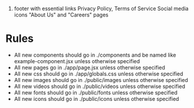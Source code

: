 
1. footer with essential links
 Privacy Policy, Terms of Service
 Social media icons
 "About Us" and "Careers" pages

# Rules
- All new components should go in ./components and be named like example-component.jsx unless otherwise specified
- All new pages go in ./app/page.jsx unless otherwise specified
- All new css should go in ./app/globals.css unless otherwise specified
- All new images should go in ./public/images unless otherwise specified
- All new videos should go in ./public/videos unless otherwise specified
- All new fonts should go in ./public/fonts unless otherwise specified
- All new icons should go in ./public/icons unless otherwise specified